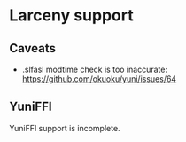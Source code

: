 Larceny support
===============

Caveats
-------

* .slfasl modtime check is too inaccurate: https://github.com/okuoku/yuni/issues/64

YuniFFI
-------

YuniFFI support is incomplete. 

